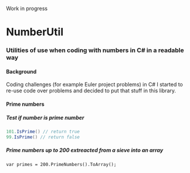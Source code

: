 Work in progress
# NumberUtil
### Utilities of use when coding with numbers in C# in a readable way
#### Background ####
Coding challenges (for example Euler project problems) in C# I started to re-use code over problems and decided to put that stuff in this library.
#### Prime numbers
##### Test if number is prime number

```c#
101.IsPrime() // return true
99.IsPrime() // return false
```

##### Prime numbers up to 200 extreacted from a sieve into an array
`var primes = 200.PrimeNumbers().ToArray();`
